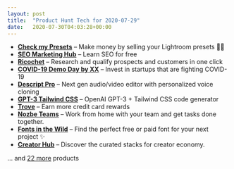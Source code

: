 ```yaml
---
layout: post
title:  "Product Hunt Tech for 2020-07-29"
date:   2020-07-30T04:03:28+00:00
---
```


* **[Check my Presets](https://www.producthunt.com/posts/check-my-presets?utm_campaign=producthunt-api&utm_medium=api-v2&utm_source=Application%3A+Daily+Digest+RSS+v2+%28ID%3A+29748%29)** – Make money by selling your Lightroom presets ✌🏽
* **[SEO Marketing Hub](https://www.producthunt.com/posts/seo-marketing-hub?utm_campaign=producthunt-api&utm_medium=api-v2&utm_source=Application%3A+Daily+Digest+RSS+v2+%28ID%3A+29748%29)** – Learn SEO for free
* **[Ricochet](https://www.producthunt.com/posts/ricochet-2?utm_campaign=producthunt-api&utm_medium=api-v2&utm_source=Application%3A+Daily+Digest+RSS+v2+%28ID%3A+29748%29)** – Research and qualify prospects and customers in one click
* **[COVID-19 Demo Day by XX](https://www.producthunt.com/posts/covid-19-demo-day-by-xx?utm_campaign=producthunt-api&utm_medium=api-v2&utm_source=Application%3A+Daily+Digest+RSS+v2+%28ID%3A+29748%29)** – Invest in startups that are fighting COVID-19
* **[Descript Pro](https://www.producthunt.com/posts/descript-pro?utm_campaign=producthunt-api&utm_medium=api-v2&utm_source=Application%3A+Daily+Digest+RSS+v2+%28ID%3A+29748%29)** – Next gen audio/video editor with personalized voice cloning
* **[GPT-3 Tailwind CSS](https://www.producthunt.com/posts/gpt-3-tailwind-css?utm_campaign=producthunt-api&utm_medium=api-v2&utm_source=Application%3A+Daily+Digest+RSS+v2+%28ID%3A+29748%29)** – OpenAI GPT-3 + Tailwind CSS code generator
* **[Trove](https://www.producthunt.com/posts/trove-99500f27-e425-43b8-ae40-5cee6266ae7f?utm_campaign=producthunt-api&utm_medium=api-v2&utm_source=Application%3A+Daily+Digest+RSS+v2+%28ID%3A+29748%29)** – Earn more credit card rewards
* **[Nozbe Teams](https://www.producthunt.com/posts/nozbe-teams?utm_campaign=producthunt-api&utm_medium=api-v2&utm_source=Application%3A+Daily+Digest+RSS+v2+%28ID%3A+29748%29)** – Work from home with your team and get tasks done together.
* **[Fonts in the Wild](https://www.producthunt.com/posts/fonts-in-the-wild?utm_campaign=producthunt-api&utm_medium=api-v2&utm_source=Application%3A+Daily+Digest+RSS+v2+%28ID%3A+29748%29)** – Find the perfect free or paid font for your next project ✨
* **[Creator Hub](https://www.producthunt.com/posts/creator-hub-2?utm_campaign=producthunt-api&utm_medium=api-v2&utm_source=Application%3A+Daily+Digest+RSS+v2+%28ID%3A+29748%29)** – Discover the curated stacks for creator economy.

… and [22 more](https://www.producthunt.com/tech) products